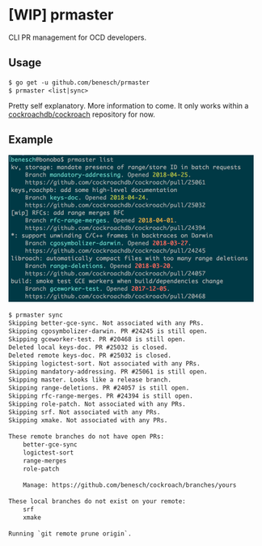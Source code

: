 # [WIP] prmaster

CLI PR management for OCD developers.

## Usage

```shell
$ go get -u github.com/benesch/prmaster
$ prmaster <list|sync>
```

Pretty self explanatory. More information to come. It only works within a
[cockroachdb/cockroach] repository for now.

## Example

<img src="screenshot.png" width="485" />

```shell
$ prmaster sync
Skipping better-gce-sync. Not associated with any PRs.
Skipping cgosymbolizer-darwin. PR #24245 is still open.
Skipping gceworker-test. PR #20468 is still open.
Deleted local keys-doc. PR #25032 is closed.
Deleted remote keys-doc. PR #25032 is closed.
Skipping logictest-sort. Not associated with any PRs.
Skipping mandatory-addressing. PR #25061 is still open.
Skipping master. Looks like a release branch.
Skipping range-deletions. PR #24057 is still open.
Skipping rfc-range-merges. PR #24394 is still open.
Skipping role-patch. Not associated with any PRs.
Skipping srf. Not associated with any PRs.
Skipping xmake. Not associated with any PRs.

These remote branches do not have open PRs:
    better-gce-sync
    logictest-sort
    range-merges
    role-patch

    Manage: https://github.com/benesch/cockroach/branches/yours

These local branches do not exist on your remote:
    srf
    xmake

Running `git remote prune origin`.
```

[cockroachdb/cockroach]: https://github.com/cockroachdb/cockroach
